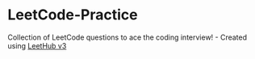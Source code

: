 # LeetCode-Practice
Collection of LeetCode questions to ace the coding interview! - Created using [LeetHub v3](https://github.com/raphaelheinz/LeetHub-3.0)
